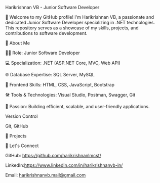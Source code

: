 
Harikrishnan VB - Junior Software Developer

👋 Welcome to my GitHub profile! I'm Harikrishnan VB, a passionate and dedicated Junior Software Developer specializing in .NET technologies. This repository serves as a showcase of my skills, projects, and contributions to software development.

🌟 About Me

👨‍💻 Role: Junior Software Developer

💻 Specialization: .NET (ASP.NET Core, MVC, Web API)
 
🌐 Database Expertise: SQL Server, MySQL

🎨 Frontend Skills: HTML, CSS, JavaScript, Bootstrap

🛠 Tools & Technologies: Visual Studio, Postman, Swagger, Git

🚀 Passion: Building efficient, scalable, and user-friendly applications.

Version Control

Git, GitHub

📂 Projects

🤝 Let's Connect

GitHub: https://github.com/harikrishnanlmcst/

LinkedIn:https://www.linkedin.com/in/harikrishnanvb-in/

Email: harikrishnanvb.mail@gmail.com



